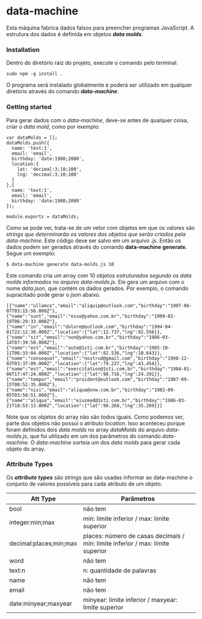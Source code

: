 # data-machine

Esta máquina fabrica dados falsos para preencher programas JavaScript. A estrutura dos dados é definida em objetos ___data molds___.

### Installation

Dentro do diretório raiz do projeto, execute o comando pelo terminal:
```
sudo npm -g install .
```
O programa será instalado globalmente e poderá ser utilizado em qualquer diretório através do comando ___data-machine___.

### Getting started
Para gerar dados com o _data-machine_, deve-se antes de qualquer coisa, criar o _data mold_, como por exemplo:
```
var dataMolds = [];
dataMolds.push({
  name: 'text:1',
  email: 'email',
  birthday: 'date:1980;2000',
  location:{
    lat: 'decimal:3;10;100', 
    lng: 'decimal:3;10;100'
  }
},{
  name: 'text:1',
  email: 'email',
  birthday: 'date:1980;2000'
});

module.exports = dataMolds;
```
Como se pode ver, trata-se de um vetor com objetos em que os valores são _strings que determinarão os valores dos objetos que serão criados pela data-machine_. Este código deve ser salvo em um arquivo .js.
Então os dados podem ser gerados através do comando __data-machine generate__. Segue um exemplo:

```
$ data-machine generate data-molds.js 10
```
Este comando cria um array com 10 objetos _estruturados segundo os data molds informados no arquivo data-molds.js_. Ele gera um arquivo com o nome _data.json_, que contém os dados gerados. Por exemplo, o comando supracitado pode gerar o _json_ abaixo. 

```
[{"name":"ullamco","email":"aliquip@outlook.com","birthday":"1997-06-07T03:15:56.000Z"},
{"name":"sunt","email":"esse@yahoo.com.br","birthday":"1999-02-19T06:29:33.000Z"},
{"name":"in","email":"dolore@outlook.com","birthday":"1994-04-01T22:12:30.000Z","location":{"lat":12.737,"lng":92.556}},
{"name":"sit","email":"non@yahoo.com.br","birthday":"1986-03-14T07:39:50.000Z"},
{"name":"est","email":"aute@1sti.com.br","birthday":"1985-10-11T06:33:04.000Z","location":{"lat":82.536,"lng":10.643}},
{"name":"consequat","email":"nostrud@gmail.com","birthday":"1998-12-03T03:37:09.000Z","location":{"lat":79.237,"lng":43.454}},
{"name":"est","email":"exercitation@1sti.com.br","birthday":"1984-01-06T17:47:24.000Z","location":{"lat":98.716,"lng":24.391}},
{"name":"tempor","email":"proident@outlook.com","birthday":"1987-09-15T00:52:35.000Z"},
{"name":"nisi","email":"aliqua@vnw.com.br","birthday":"1982-09-05T03:58:51.000Z"},
{"name":"aliqua","email":"eiusmod@1sti.com.br","birthday":"1986-03-21T18:53:13.000Z","location":{"lat":90.268,"lng":35.269}}]
```
Note que os objetos do array não são todos iguais. Como podemos ver, parte dos objetos não possui o atributo _location_. Isso aconteceu porque foram definidos dois _data molds_ no array _dataMolds_ do arquivo _data-molds.js_, que foi utilizado em um dos parâmetros do comando _data-machine_. O _data-machine_ sorteia um dos _data molds_ para gerar cada objeto do array.

### Attribute Types

Os ___attribute types___ são strings que são usadas informar ao data-machine o conjunto de valores possíveis para cada atributo de um objeto.

Att Type                   | Parâmetros | 
---------                  | ------ |
bool                       | não tem |
integer:min;max            | min: limite inferior / max: limite superior |
decimal:places;min;max     | places: número de casas decimais / min: limite inferior / max: limite superior |
word                       | não tem |
text:n                     | n: quantidade de palavras |
name                       | não tem |
email                      | não tem
date:minyear;maxyear       | minyear: limite inferior / maxyear: limite superior
